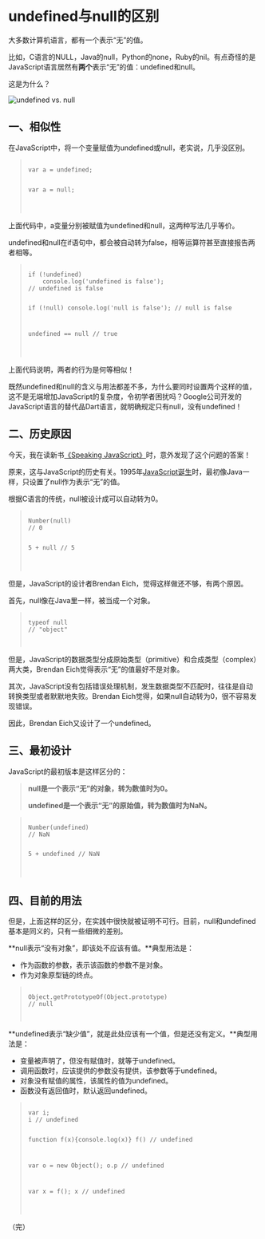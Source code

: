 # undefined与null的区别

大多数计算机语言，都有一个表示“无”的值。

比如，C语言的NULL，Java的null，Python的none，Ruby的nil。有点奇怪的是JavaScript语言居然有**两个**表示“无”的值：undefined和null。

这是为什么？

![undefined vs. null](http://image.beekka.com/blog/2014/bg2014032801.png)

## 一、相似性

在JavaScript中，将一个变量赋值为undefined或null，老实说，几乎没区别。

<blockquote><pre><code class="language-javascript">
var a = undefined;

var a = null;

</code></pre></blockquote>

上面代码中，a变量分别被赋值为undefined和null，这两种写法几乎等价。

undefined和null在if语句中，都会被自动转为false，相等运算符甚至直接报告两者相等。

<blockquote><pre><code class="language-javascript">
if (!undefined) 
    console.log('undefined is false');
// undefined is false

if (!null) 
    console.log('null is false');
// null is false

undefined == null
// true

</code></pre></blockquote>

上面代码说明，两者的行为是何等相似！

既然undefined和null的含义与用法都差不多，为什么要同时设置两个这样的值，这不是无端增加JavaScript的复杂度，令初学者困扰吗？Google公司开发的JavaScript语言的替代品Dart语言，就明确规定只有null，没有undefined！

## 二、历史原因

今天，我在读新书[《Speaking JavaScript》](http://speakingjs.com/)时，意外发现了这个问题的答案！

原来，这与JavaScript的历史有关。1995年[JavaScript诞生](http://www.ruanyifeng.com/blog/2011/06/birth_of_javascript.html)时，最初像Java一样，只设置了null作为表示“无”的值。

根据C语言的传统，null被设计成可以自动转为0。

<blockquote><pre><code class="language-javascript">
Number(null)
// 0

5 + null
// 5

</code></pre></blockquote>

但是，JavaScript的设计者Brendan Eich，觉得这样做还不够，有两个原因。

首先，null像在Java里一样，被当成一个对象。

<blockquote><pre><code class="language-javascript">
typeof null
// "object"

</code></pre></blockquote>

但是，JavaScript的数据类型分成原始类型（primitive）和合成类型（complex）两大类，Brendan Eich觉得表示“无”的值最好不是对象。

其次，JavaScript没有包括错误处理机制，发生数据类型不匹配时，往往是自动转换类型或者默默地失败。Brendan Eich觉得，如果null自动转为0，很不容易发现错误。

因此，Brendan Eich又设计了一个undefined。

## 三、最初设计

JavaScript的最初版本是这样区分的：

> **null是一个表示“无”的对象，转为数值时为0。**
> 
> **undefined是一个表示“无”的原始值，转为数值时为NaN。**

<blockquote><pre><code class="language-javascript">
Number(undefined)
// NaN

5 + undefined
// NaN

</code></pre></blockquote>

## 四、目前的用法

但是，上面这样的区分，在实践中很快就被证明不可行。目前，null和undefined基本是同义的，只有一些细微的差别。

**null表示“没有对象”，即该处不应该有值。**典型用法是：

- 作为函数的参数，表示该函数的参数不是对象。
- 作为对象原型链的终点。

<blockquote><pre><code class="language-javascript">
Object.getPrototypeOf(Object.prototype)
// null

</code></pre></blockquote>

**undefined表示“缺少值”，就是此处应该有一个值，但是还没有定义。**典型用法是：

- 变量被声明了，但没有赋值时，就等于undefined。
- 调用函数时，应该提供的参数没有提供，该参数等于undefined。
- 对象没有赋值的属性，该属性的值为undefined。
- 函数没有返回值时，默认返回undefined。

<blockquote><pre><code class="language-javascript">
var i;
i // undefined

function f(x){console.log(x)}
f() // undefined

var  o = new Object();
o.p // undefined

var x = f();
x // undefined

</code></pre></blockquote>

（完）